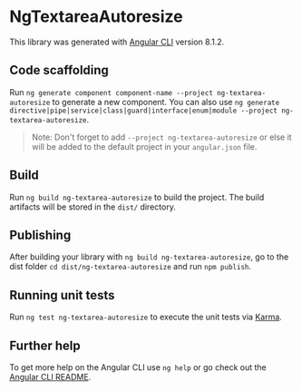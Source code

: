 # NgTextareaAutoresize

This library was generated with [Angular CLI](https://github.com/angular/angular-cli) version 8.1.2.

## Code scaffolding

Run `ng generate component component-name --project ng-textarea-autoresize` to generate a new component. You can also use `ng generate directive|pipe|service|class|guard|interface|enum|module --project ng-textarea-autoresize`.
> Note: Don't forget to add `--project ng-textarea-autoresize` or else it will be added to the default project in your `angular.json` file. 

## Build

Run `ng build ng-textarea-autoresize` to build the project. The build artifacts will be stored in the `dist/` directory.

## Publishing

After building your library with `ng build ng-textarea-autoresize`, go to the dist folder `cd dist/ng-textarea-autoresize` and run `npm publish`.

## Running unit tests

Run `ng test ng-textarea-autoresize` to execute the unit tests via [Karma](https://karma-runner.github.io).

## Further help

To get more help on the Angular CLI use `ng help` or go check out the [Angular CLI README](https://github.com/angular/angular-cli/blob/master/README.md).
